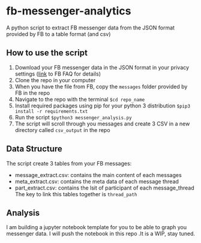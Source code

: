 # fb-messenger-analytics
A python script to extract FB messenger data from the JSON format provided by FB to a table format (and csv)

## How to use the script
1. Download your FB messenger data in the JSON format in your privacy settings ([link](https://www.facebook.com/help/1701730696756992?helpref=hc_global_nav) to FB FAQ for details) 
2. Clone the repo in your computer
3. When you have the file from FB, copy the `messages` folder provided by FB in the repo
4. Navigate to the repo with the terminal `$cd repo_name`
5. Install required packages using pip for your python 3 distribution `$pip3 install -r requirements.txt`
6. Run the script `$python3 messenger_analysis.py` 
7. The script will scroll through you messages and create 3 CSV in a new directory called `csv_output` in the repo 

## Data Structure
The script create 3 tables from your FB messages: 
- message_extract.csv: contains the main content of each messages
- meta_extract.csv: contains the meta data of each message thread
- part_extract.csv: contains the lsit of participant of each message_thread
The key to link this tables together is `thread_path`

## Analysis
I am building a jupyter notebook template for you to be able to graph you messenger data. I will push the notebook in this repo .It is a WIP, stay tuned.
